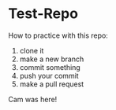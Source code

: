 # Test-Repo

How to practice with this repo:
1. clone it
2. make a new branch
3. commit something
4. push your commit
5. make a pull request

Cam was here!